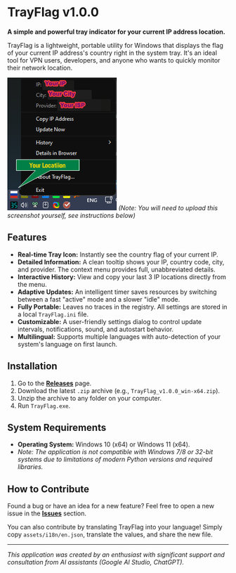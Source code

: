 # TrayFlag v1.0.0

**A simple and powerful tray indicator for your current IP address location.**

TrayFlag is a lightweight, portable utility for Windows that displays the flag of your current IP address's country right in the system tray. It's an ideal tool for VPN users, developers, and anyone who wants to quickly monitor their network location.

![TrayFlag Screenshot](https://raw.githubusercontent.com/Ridbowt/TrayFlag/main/Promo/screenshot.png) 
*(Note: You will need to upload this screenshot yourself, see instructions below)*

## Features

*   **Real-time Tray Icon:** Instantly see the country flag of your current IP.
*   **Detailed Information:** A clean tooltip shows your IP, country code, city, and provider. The context menu provides full, unabbreviated details.
*   **Interactive History:** View and copy your last 3 IP locations directly from the menu.
*   **Adaptive Updates:** An intelligent timer saves resources by switching between a fast "active" mode and a slower "idle" mode.
*   **Fully Portable:** Leaves no traces in the registry. All settings are stored in a local `TrayFlag.ini` file.
*   **Customizable:** A user-friendly settings dialog to control update intervals, notifications, sound, and autostart behavior.
*   **Multilingual:** Supports multiple languages with auto-detection of your system's language on first launch.

## Installation

1.  Go to the [**Releases**](https://github.com/Ridbowt/TrayFlag/releases) page.
2.  Download the latest `.zip` archive (e.g., `TrayFlag_v1.0.0_win-x64.zip`).
3.  Unzip the archive to any folder on your computer.
4.  Run `TrayFlag.exe`.

## System Requirements

*   **Operating System:** Windows 10 (x64) or Windows 11 (x64).
*   *Note: The application is not compatible with Windows 7/8 or 32-bit systems due to limitations of modern Python versions and required libraries.*

## How to Contribute

Found a bug or have an idea for a new feature? Feel free to open a new issue in the [**Issues**](https://github.com/Ridbowt/TrayFlag/issues) section.

You can also contribute by translating TrayFlag into your language! Simply copy `assets/i18n/en.json`, translate the values, and share the new file.

---
*This application was created by an enthusiast with significant support and consultation from AI assistants (Google AI Studio, ChatGPT).*